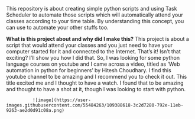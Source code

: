 This repository is about creating simple python scripts and using Task Scheduler to automate those scripts which will automatically attend your classes according to your time table.
By understanding this concept, you can use to automate your other stuffs too.

**What is this project about and why did I make this?**
This project is about a script that would attend your classes and you just need to have your computer started for it and connected to the Internet. That’s it! Isn’t that exciting? I’ll show you how I did that.
So, I was looking for some python language courses on youtube and I came across a video, titled as ‘Web automation in python for beginners’ by Hitesh Choudhary. I find this youtube channel to be amazing and I recommend you to check it out. This title excited me and I thought to have a watch. I found that to be amazing and thought to have a shot at it, though I was looking to start with python. 

              ![image](https://user-images.githubusercontent.com/55484263/109388618-3c2d7280-792e-11eb-9263-ae2d0d91c08a.png)
